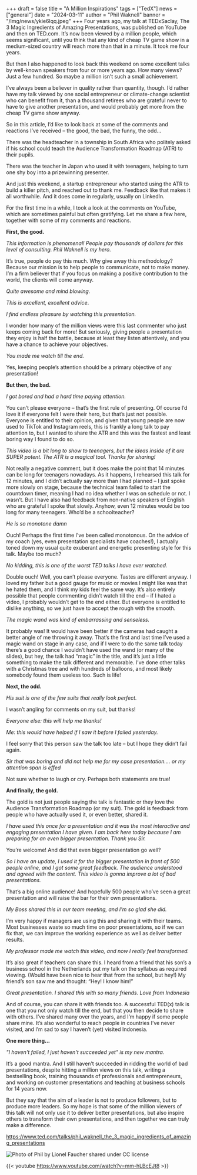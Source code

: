 +++
draft = false
title = "A Million Inspirations"
tags = ["TedX"]
news = ["general"]
date = "2024-03-11"
author = "Phil Waknell"
banner = "/img/news/ykie6lqq.jpeg"
+++
Four years ago, my talk at TEDxSaclay, The 3 Magic Ingredients of Amazing Presentations, was published on YouTube and then on TED.com. It’s now been viewed by a million people, which seems significant, until you think that any kind of cheap TV game show in a medium-sized country will reach more than that in a minute. It took me four years.

But then I also happened to look back this weekend on some excellent talks by well-known speakers from four or more years ago. How many views? Just a few hundred. So maybe a million isn’t such a small achievement.

I’ve always been a believer in quality rather than quantity, though. I’d rather have my talk viewed by one social entrepreneur or climate-change scientist who can benefit from it, than a thousand retirees who are grateful never to have to give another presentation, and would probably get more from the cheap TV game show anyway. 

So in this article, I’d like to look back at some of the comments and reactions I’ve received – the good, the bad, the funny, the odd… 

There was the headteacher in a township in South Africa who politely asked if his school could teach the Audience Transformation Roadmap (ATR) to their pupils.

There was the teacher in Japan who used it with teenagers, helping to turn one shy boy into a prizewinning presenter.

And just this weekend, a startup entrepreneur who started using the ATR to build a killer pitch, and reached out to thank me. Feedback like that makes it all worthwhile. And it does come in regularly, usually on LinkedIn.

For the first time in a while, I took a look at the comments on YouTube, which are sometimes painful but often gratifying. Let me share a few here, together with some of my comments and reactions.

**First, the good.**

*This information is phenomenal! People pay thousands of dollars for this level of consulting. Phil Waknell is my hero.*

 It’s true, people do pay this much. Why give away this methodology? Because our mission is to help people to communicate, not to make money. I’m a firm believer that if you focus on making a positive contribution to the world, the clients will come anyway.

 *Quite awesome and mind blowing.*

*This is excellent, excellent advice*.

*I find endless pleasure by watching this presentation.*

I wonder how many of the million views were this last commenter who just keeps coming back for more! But seriously, giving people a presentation they enjoy is half the battle, because at least they listen attentively, and you have a chance to achieve your objectives.

*You made me watch till the end.*

Yes, keeping people’s attention should be a primary objective of any presentation!

 **But then, the bad.**

*I got bored and had a hard time paying attention.*

You can’t please everyone – that’s the first rule of presenting. Of course I’d love it if everyone felt I were their hero, but that’s just not possible. Everyone is entitled to their opinion, and given that young people are now used to TikTok and Instagram reels, this is frankly a long talk to pay attention to, but I wanted to share the ATR and this was the fastest and least boring way I found to do so.

*This video is a bit long to show to teenagers, but the ideas inside of it are SUPER potent. The ATR is a magical tool. Thanks for sharing!*    

Not really a negative comment, but it does make the point that 14 minutes can be long for teenagers nowadays. As it happens, I rehearsed this talk for 12 minutes, and I didn’t actually say more than I had planned – I just spoke more slowly on stage, because the technical team failed to start the countdown timer, meaning I had no idea whether I was on schedule or not. I wasn’t. But I have also had feedback from non-native speakers of English who are grateful I spoke that slowly. Anyhow, even 12 minutes would be too long for many teenagers. Who’d be a schoolteacher?

*He is so monotone damn*

Ouch! Perhaps the first time I’ve been called monotonous. On the advice of my coach (yes, even presentation specialists have coaches!), I actually toned down my usual quite exuberant and energetic presenting style for this talk. Maybe too much?

*No kidding, this is one of the worst TED talks I have ever watched.*

Double ouch! Well, you can’t please everyone. Tastes are different anyway. I loved my father but a good gauge for music or movies I might like was that he hated them, and I think my kids feel the same way. It’s also entirely possible that people commenting didn’t watch till the end – if I hated a video, I probably wouldn’t get to the end either. But everyone is entitled to dislike anything, so we just have to accept the rough with the smooth.

*The magic wand was kind of embarrassing and senseless.*

It probably was! It would have been better if the cameras had caught a better angle of me throwing it away. That’s the first and last time I’ve used a magic wand on stage in any case, and if I were to do the same talk today there’s a good chance I wouldn’t have used the wand (or many of the slides), but hey, the talk had “magic” in the title, and it’s just a little something to make the talk different and memorable. I’ve done other talks with a Christmas tree and with hundreds of balloons, and most likely somebody found them useless too. Such is life!

 **Next, the odd.**

*His suit is one of the few suits that really look perfect.*

I wasn’t angling for comments on my suit, but thanks!

*Everyone else: this will help me thanks!*

*Me: this would have helped if I saw it before I failed yesterday.*

I feel sorry that this person saw the talk too late – but I hope they didn’t fail again.

*Sir that was boring and did not help me for my case presentation.... or my attention span is effed*

Not sure whether to laugh or cry. Perhaps both statements are true!

**And finally, the gold.**

The gold is not just people saying the talk is fantastic or they love the Audience Transformation Roadmap (or my suit). The gold is feedback from people who have actually used it, or even better, shared it.

*I have used this once for a presentation and it was the most interactive and engaging presentation I have given. I am back here today because I am preparing for an even bigger presentation. Thank you Sir.*

You’re welcome! And did that even bigger presentation go well?

*So I have an update, I used it for the bigger presentation in front of 500 people online, and I got some great feedback. The audience understood and agreed with the content. This video is gonna improve a lot of bad presentations.*

That’s a big online audience! And hopefully 500 people who’ve seen a great presentation and will raise the bar for their own presentations.

*My Boss shared this in our team meeting, and I'm so glad she did.*

I’m very happy if managers are using this and sharing it with their teams. Most businesses waste so much time on poor presentations, so if we can fix that, we can improve the working experience as well as deliver better results.

*My professor made me watch this video, and now I really feel transformed.*

It’s also great if teachers can share this. I heard from a friend that his son’s a business school in the Netherlands put my talk on the syllabus as required viewing. (Would have been nice to hear that from the school, but hey!) My friend’s son saw me and thought: “Hey! I know him!”

*Great presentation. I shared this with so many friends. Love from Indonesia*

And of course, you can share it with friends too. A successful TED(x) talk is one that you not only watch till the end, but that you then decide to share with others. I’ve shared many over the years, and I’m happy if some people share mine. It’s also wonderful to reach people in countries I’ve never visited, and I’m sad to say I haven’t (yet) visited Indonesia.

**One more thing…**

 *"I haven't failed, I just haven't succeeded yet" is my new mantra.*

It’s a good mantra. And I still haven’t succeeded in ridding the world of bad presentations, despite hitting a million views on this talk, writing a bestselling book, training thousands of professionals and entrepreneurs, and working on customer presentations and teaching at business schools for 14 years now.

But they say that the aim of a leader is not to produce followers, but to produce more leaders. So my hope is that some of the million viewers of this talk will not only use it to deliver better presentations, but also inspire others to transform their own presentations, and then together we can truly make a difference.

https://www.ted.com/talks/phil_waknell_the_3_magic_ingredients_of_amazing_presentations

![Photo of Phil by Lionel Faucher shared under CC license](/img/news/uly_1bie.jpeg)



{{< youtube https://www.youtube.com/watch?v=mm-hLBcEJt8 >}}
